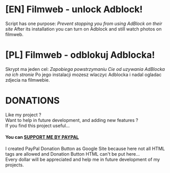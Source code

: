 # [EN] Filmweb - unlock Adblock!
Script has one purpose: *Prevent stopping you from using AdBlock on their site*
After its installation you can turn on Adblock and still watch photos on filmweb.

# [PL] Filmweb - odblokuj Adblocka!
Skrypt ma jeden cel: *Zapobiega powstrzymaniu Cie od uzywania AdBlocka na ich stronie*
Po jego instalacji mozesz wlaczyc Adblocka i nadal ogladac zdjecia na filmwebie.

# DONATIONS
Like my project ?   
Want to help in future development, and adding new features ?   
If you find this project useful...  
#### You can <a href="https://sites.google.com/site/dominikdonationbutton/">SUPPORT ME BY PAYPAL</a>
I created PayPal Donation Button as Google Site because here not all HTML tags are allowed and Donation Button HTML can't be put here...  
Every dollar will be appreciated and help me in future development of my projects. 